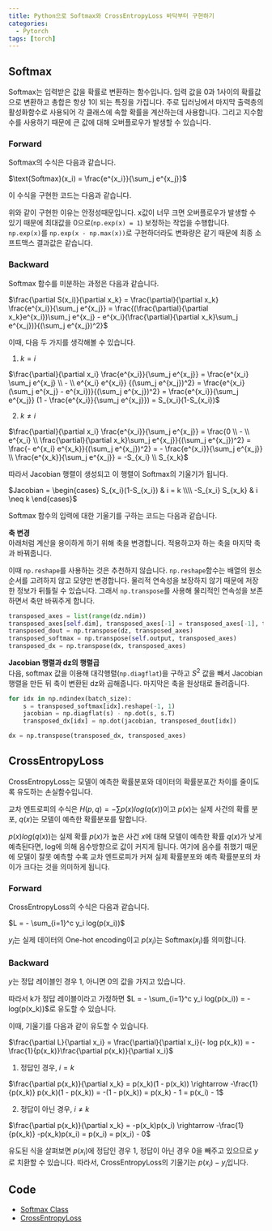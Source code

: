 ```yaml
---
title: Python으로 Softmax와 CrossEntropyLoss 바닥부터 구현하기
categories:
  - Pytorch
tags: [torch]
---
```

## Softmax
Softmax는 입력받은 값을 확률로 변환하는 함수입니다. 입력 값을 0과 1사이의 확률값으로 변환하고 총합은 항상 1이 되는 특징을 가집니다. 주로 딥러닝에서 마지막 출력층의 활성화함수로 사용되어 각 클래스에 속할 확률을 계산하는데 사용합니다. 그리고 지수함수를 사용하기 때문에 큰 값에 대해 오버플로우가 발생할 수 있습니다.

### Forward
Softmax의 수식은 다음과 같습니다.

$\text{Softmax}(x_i) = \frac{e^{x_i}}{\sum_j e^{x_j}}$

이 수식을 구현한 코드는 다음과 같습니다.

<script src="https://gist.github.com/emeraldgoose/16326706b8cc37c31eb8da0ae27e97b1.js"></script>

위와 같이 구현한 이유는 안정성때문입니다. x값이 너무 크면 오버플로우가 발생할 수 있기 때문에 최대값을 0으로(`np.exp(x) = 1`) 보정하는 작업을 수행합니다. `np.exp(x)`를 `np.exp(x - np.max(x))`로 구현하더라도 변화량은 같기 때문에 최종 소프트맥스 결과값은 같습니다.

### Backward
Softmax 함수를 미분하는 과정은 다음과 같습니다.

$\frac{\partial S(x_i)}{\partial x_k} = \frac{\partial}{\partial x_k} \frac{e^{x_i}}{\sum_j e^{x_j}} = \frac{(\frac{\partial}{\partial x_k}e^{x_i})\sum_j e^{x_j} - e^{x_i}(\frac{\partial}{\partial x_k}\sum_j e^{x_j})}{(\sum_j e^{x_j})^2}$

이때, 다음 두 가지를 생각해볼 수 있습니다.

1) $k = i$

$\frac{\partial}{\partial x_i} \frac{e^{x_i}}{\sum_j e^{x_j}} = \frac{e^{x_i} \sum_j e^{x_j} \\ - \\ e^{x_i} e^{x_i}} {(\sum_j e^{x_j})^2} = \frac{e^{x_i}(\sum_j e^{x_j} - e^{x_i})}{(\sum_j e^{x_j})^2} = \frac{e^{x_i}}{\sum_j e^{x_j}} (1 - \frac{e^{x_i}}{\sum_j e^{x_j}}) = S_{x_i}(1-S_{x_i})$

2) $k \neq i$

$\frac{\partial}{\partial x_i} \frac{e^{x_i}}{\sum_j e^{x_j}} = \frac{0 \\ - \\ e^{x_i} \\ \frac{\partial}{\partial x_k}\sum_j e^{x_j}}{(\sum_j e^{x_j})^2} = \frac{- e^{x_i} e^{x_k}}{(\sum_j e^{x_j})^2} = - \frac{e^{x_i}}{\sum_j e^{x_j}} \\ \frac{e^{x_k}}{\sum_j e^{x_j}} = -S_{x_i} \\ S_{x_k}$

따라서 Jacobian 행렬이 생성되고 이 행렬이 Softmax의 기울기가 됩니다.

$Jacobian = \begin{cases} 
S_{x_i}(1-S_{x_i}) & i = k \\\\ 
-S_{x_i} S_{x_k} & i \neq k 
\end{cases}$

Softmax 함수의 입력에 대한 기울기를 구하는 코드는 다음과 같습니다.

<script src="https://gist.github.com/emeraldgoose/a1bb6f44b227ca37a451612f68213223.js"></script>

**축 변경**  
아래처럼 계산을 용이하게 하기 위해 축을 변경합니다. 적용하고자 하는 축을 마지막 축과 바꿔줍니다. 

이때 `np.reshape`를 사용하는 것은 추천하지 않습니다. `np.reshape`함수는 배열의 원소 순서를 고려하지 않고 모양만 변경합니다. 물리적 연속성을 보장하지 않기 때문에 저장한 정보가 뒤틀릴 수 있습니다. 그래서 `np.transpose`를 사용해 물리적인 연속성을 보존하면서 축만 바꿔주게 합니다.

```python
transposed_axes = list(range(dz.ndim))
transposed_axes[self.dim], transposed_axes[-1] = transposed_axes[-1], transposed_axes[self.dim]
transposed_dout = np.transpose(dz, transposed_axes)
transposed_softmax = np.transpose(self.output, transposed_axes)
transposed_dx = np.transpose(dx, transposed_axes)
```

**Jacobian 행렬과 dz의 행렬곱**  
다음, softmax 값을 이용해 대각행렬(`np.diagflat`)을 구하고 $S^2$ 값을 빼서 Jacobian 행렬을 만든 뒤 축이 변환된 dz와 곱해줍니다. 
마지막은 축을 원상태로 돌려줍니다.
```python
for idx in np.ndindex(batch_size):
    s = transposed_softmax[idx].reshape(-1, 1)
    jacobian = np.diagflat(s) - np.dot(s, s.T)
    transposed_dx[idx] = np.dot(jacobian, transposed_dout[idx])

dx = np.transpose(transposed_dx, transposed_axes)
```

## CrossEntropyLoss
CrossEntropyLoss는 모델이 예측한 확률분포와 데이터의 확률분포간 차이를 줄이도록 유도하는 손실함수입니다. 

교차 엔트로피의 수식은 $H(p,q) = -\sum p(x) log(q(x))$이고 $p(x)$는 실제 사건의 확률 분포, $q(x)$는 모델이 예측한 확률분포를 말합니다.

$p(x)log(q(x))$는 실제 확률 $p(x)$가 높은 사건 $x$에 대해 모델이 예측한 확률 $q(x)$가 낮게 예측된다면, log에 의해 음수방향으로 값이 커지게 됩니다. 
여기에 음수를 취했기 때문에 모델이 잘못 예측할 수록 교차 엔트로피가 커져 실제 확률분포와 예측 확률분포의 차이가 크다는 것을 의미하게 됩니다.

### Forward
CrossEntropyLoss의 수식은 다음과 같습니다.

$L = - \sum_{i=1}^c y_i log(p(x_i))$

$y_i$는 실제 데이터의 One-hot encoding이고 $p(x_i)$는 $\text{Softmax}(x_i)$를 의미합니다.

<script src="https://gist.github.com/emeraldgoose/8917e4f3ab587bb59e53828cc8004b81.js"></script>

### Backward
$y$는 정답 레이블인 경우 1, 아니면 0의 값을 가지고 있습니다. 

따라서 k가 정답 레이블이라고 가정하면 $L = - \sum_{i=1}^c y_i log(p(x_i)) = -log(p(x_k))$로 유도할 수 있습니다.

이때, 기울기를 다음과 같이 유도할 수 있습니다.

$\frac{\partial L}{\partial x_i} = \frac{\partial}{\partial x_i}(- log p(x_k)) = - \frac{1}{p(x_k)}\frac{\partial p(x_k)}{\partial x_i}$

1) 정답인 경우, $i = k$

$\frac{\partial p(x_k)}{\partial x_k} = p(x_k)(1 - p(x_k)) \rightarrow -\frac{1}{p(x_k)} p(x_k)(1 - p(x_k)) = -(1 - p(x_k)) = p(x_k) - 1 = p(x_i) - 1$

2) 정답이 아닌 경우, $i \neq k$

$\frac{\partial p(x_k)}{\partial x_k} = -p(x_k)p(x_i) \rightarrow -\frac{1}{p(x_k)} -p(x_k)p(x_i) = p(x_i) = p(x_i) - 0$

유도된 식을 살펴보면 $p(x_i)$에 정답인 경우 1, 정답이 아닌 경우 0을 빼주고 있으므로 $y$로 치환할 수 있습니다. 따라서, CrossEntropyLoss의 기울기는 $p(x_i) - y_i$입니다.

<script src="https://gist.github.com/emeraldgoose/139b6199df3edfa26a078bfb20712645.js"></script>

## Code
- [Softmax Class](https://github.com/emeraldgoose/hcrot/blob/master/hcrot/layers/activation.py#L10)
- [CrossEntropyLoss](https://github.com/emeraldgoose/hcrot/blob/master/hcrot/layers/loss.py#L32)